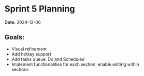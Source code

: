 # Sprint 5 Planning
**Date:** 2024-12-06

## Goals:
- Visual refinement
- Add hotkey support
- Add tasks queue: Do and Scheduled
- Implement functionalities for each section; enable editing within sections
